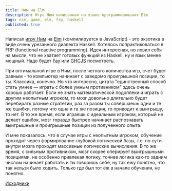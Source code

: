 ```yaml
---
title: Ним на Elm
description: Игра Ним написанная на языке программирования Elm
tags: nim, game, elm, frp, haskell
published: true
---
```


Написал [игру Ним](/elmnim/) на [Elm](http://elm-lang.org/) (компилируется в JavaScript) - это экзотика в виде очень урезанного диалекта Haskell. Хотелось 
попрактиковаться в FRP (functional reactive programming). Идея интересная, но ловил себя на мысли, что не хватает готовых функций из Haskell, 
ну и язык менее мощный. Надо будет [Fay](https://github.com/faylang/fay/wiki) или [GHCJS](https://github.com/ghcjs/ghcjs) посмотреть.

При оптимальной игре в Ним, после четного количества игр, счет будет равным - то компьютер начинает с заведомо проигрышной позиции, то ты. Классика, конечно.
Но что интересно, цитата "единственный способ стать умнее — играть с более умным противником" здесь очень хорошо работает. Если не знать математической 
подоплеки и играть с другим неопытным игроком, то мозг довольно длительно будет перебирать разные стратегии, раз за разом ты совершаешь одни и те же ошибки, 
потому что одна и та же позиция, то приводит к выигрышу, то нет. В то же время, если играешь с идеальным игроком, который не делает ошибок, мозг гораздо 
быстрее начинает распознавать выигрышные и проигрышные позиции из полученного опыта.

И мне показалось, что в случае игры с неопытным игроком, обучение проходит через формирование глубокой логической базы, т.е. по сути внутри мозга проходят 
массивные логические вычисления. В то же время, с сильным противником, мозг скорее оперирует выигрышными позициями, не особенно привлекая логику, 
точнее логика как-то задним числом начинает работать и ты говоришь себе, ну так ежу понятно, что так нельзя было ходить. Только где был тот ёж в начале 
обучения, не понятно.

[Исходники](https://github.com/dimchansky/elmnim)